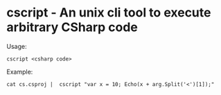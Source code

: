 # cscript - An unix cli tool to execute arbitrary CSharp code

Usage:
```
cscript <csharp code>
```

Example:
```
cat cs.csproj |  cscript "var x = 10; Echo(x + arg.Split('<')[1]);"
```